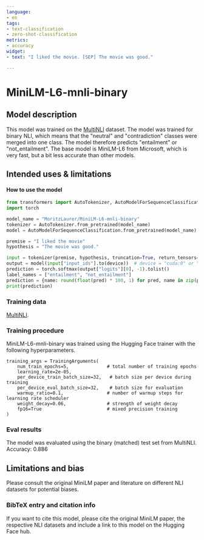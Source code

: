 ```yaml
---
language: 
- en
tags:
- text-classification
- zero-shot-classification
metrics:
- accuracy
widget:
- text: "I liked the movie. [SEP] The movie was good."

---
```

# MiniLM-L6-mnli-binary
## Model description
This model was trained on the [MultiNLI](https://huggingface.co/datasets/multi_nli) dataset. The model was trained for binary NLI, which means that the "neutral" and "contradiction" classes were merged into one class. The model therefore predicts "entailment" or "not_entailment". 
The base model is MiniLM-L6 from Microsoft, which is very fast, but a bit less accurate than other models.  

## Intended uses & limitations
#### How to use the model
```python
from transformers import AutoTokenizer, AutoModelForSequenceClassification
import torch

model_name = "MoritzLaurer/MiniLM-L6-mnli-binary"
tokenizer = AutoTokenizer.from_pretrained(model_name)
model = AutoModelForSequenceClassification.from_pretrained(model_name)

premise = "I liked the movie"
hypothesis = "The movie was good."

input = tokenizer(premise, hypothesis, truncation=True, return_tensors="pt")
output = model(input["input_ids"].to(device))  # device = "cuda:0" or "cpu"
prediction = torch.softmax(output["logits"][0], -1).tolist()
label_names = ["entailment", "not_entailment"]
prediction = {name: round(float(pred) * 100, 1) for pred, name in zip(prediction, label_names)}
print(prediction)
```
### Training data
[MultiNLI](https://huggingface.co/datasets/multi_nli).

### Training procedure
MiniLM-L6-mnli-binary was trained using the Hugging Face trainer with the following hyperparameters.
```
training_args = TrainingArguments(
    num_train_epochs=5,              # total number of training epochs
    learning_rate=2e-05,
    per_device_train_batch_size=32,   # batch size per device during training
    per_device_eval_batch_size=32,    # batch size for evaluation
    warmup_ratio=0.1,                # number of warmup steps for learning rate scheduler
    weight_decay=0.06,               # strength of weight decay
    fp16=True                        # mixed precision training
)
```
### Eval results
The model was evaluated using the binary (matched) test set from MultiNLI. Accuracy: 0.886

## Limitations and bias
Please consult the original MiniLM paper and literature on different NLI datasets for potential biases. 

### BibTeX entry and citation info
If you want to cite this model, please cite the original MiniLM paper, the respective NLI datasets and include a link to this model on the Hugging Face hub. 